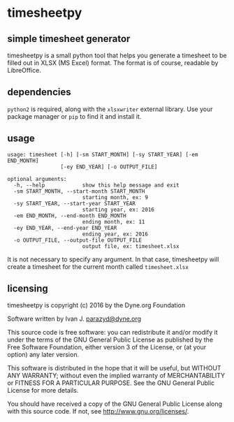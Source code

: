 # timesheetpy

##  simple timesheet generator

timesheetpy is a small python tool that helps you generate a timesheet to be
filled out in XLSX (MS Excel) format. The format is of course, readable by
LibreOffice.

## dependencies

`python2` is required, along with the `xlsxwriter` external library. Use your
package manager or `pip` to find it and install it.

## usage

```
usage: timesheet [-h] [-sm START_MONTH] [-sy START_YEAR] [-em END_MONTH]
                 [-ey END_YEAR] [-o OUTPUT_FILE]

optional arguments:
  -h, --help            show this help message and exit
  -sm START_MONTH, --start-month START_MONTH
                        starting month, ex: 9
  -sy START_YEAR, --start-year START_YEAR
                        starting year, ex: 2016
  -em END_MONTH, --end-month END_MONTH
                        ending month, ex: 11
  -ey END_YEAR, --end-year END_YEAR
                        ending year, ex: 2016
  -o OUTPUT_FILE, --output-file OUTPUT_FILE
                        output file, ex: timesheet.xlsx
```

It is not necessary to specify any argument. In that case, timesheetpy will
create a timesheet for the current month called `timesheet.xlsx`


## licensing

timesheetpy is copyright (c) 2016 by the Dyne.org Foundation

Software written by Ivan J. <parazyd@dyne.org>

This source code is free software: you can redistribute it and/or modify
it under the terms of the GNU General Public License as published by
the Free Software Foundation, either version 3 of the License, or
(at your option) any later version.

This software is distributed in the hope that it will be useful,
but WITHOUT ANY WARRANTY; without even the implied warranty of
MERCHANTABILITY or FITNESS FOR A PARTICULAR PURPOSE.  See the
GNU General Public License for more details.

You should have received a copy of the GNU General Public License
along with this source code. If not, see <http://www.gnu.org/licenses/>.

